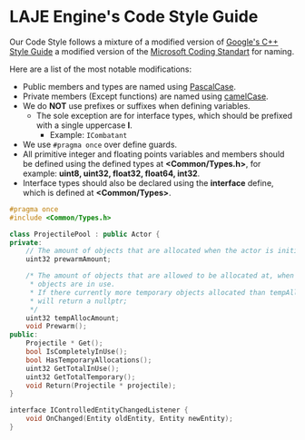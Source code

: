 # LAJE Engine's Code Style Guide
Our Code Style follows a mixture of a modified version of [Google's C++ Style Guide](https://google.github.io/styleguide/cppguide.html) a modified version of the [Microsoft Coding Standart](https://docs.microsoft.com/pt-br/windows/desktop/Stg/coding-style-conventions) for naming.

Here are a list of the most notable modifications:
* Public members and types are named using [PascalCase](http://wiki.c2.com/?PascalCase).
* Private members (Except functions) are named using [camelCase](https://en.wikipedia.org/wiki/Camel_case).
* We do **NOT** use prefixes or suffixes when defining variables.
    * The sole exception are for interface types, which should be prefixed with a single uppercase **I**.
        *  Example: ```ICombatant```
* We use ```#pragma once``` over define guards.
* All primitive integer and floating points variables and members should be defined using the defined types at **<Common/Types.h>**, for example: **uint8, uint32, float32, float64, int32**.
* Interface types should also be declared using the **interface** define, which is defined at **<Common/Types>**.

```cpp
#pragma once
#include <Common/Types.h>

class ProjectilePool : public Actor {
private:
    // The amount of objects that are allocated when the actor is initialized
    uint32 prewarmAmount;

    /* The amount of objects that are allowed to be allocated at, when all the polled
     * objects are in use.
     * If there currently more temporary objects allocated than tempAllocAmount, then ProjectilePool#Get
     * will return a nullptr;
     */
    uint32 tempAllocAmount;
    void Prewarm();
public:
    Projectile * Get();
    bool IsCompletelyInUse();
    bool HasTemporaryAllocations();
    uint32 GetTotalInUse();
    uint32 GetTotalTemporary();
    void Return(Projectile * projectile);
}
```
```cpp
interface IControlledEntityChangedListener {
    void OnChanged(Entity oldEntity, Entity newEntity);
}
```
